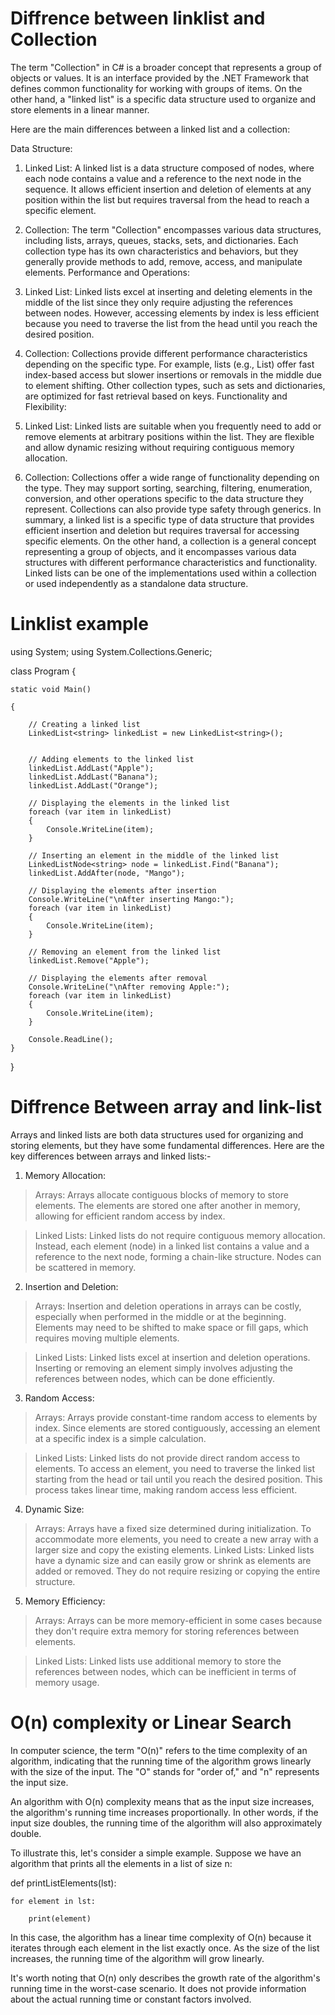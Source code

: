 # Diffrence between linklist and Collection

The term "Collection" in C# is a broader concept that represents a group of objects or values. It is an interface provided by the .NET Framework that defines common functionality for working with groups of items. On the other hand, a "linked list" is a specific data structure used to organize and store elements in a linear manner.

Here are the main differences between a linked list and a collection:

Data Structure:

1. Linked List: A linked list is a data structure composed of nodes, where each node contains a value and a reference to the next node in the sequence. It allows efficient insertion and deletion of elements at any position within the list but requires traversal from the head to reach a specific element.
1. Collection: The term "Collection" encompasses various data structures, including lists, arrays, queues, stacks, sets, and dictionaries. Each collection type has its own characteristics and behaviors, but they generally provide methods to add, remove, access, and manipulate elements.
Performance and Operations:

2. Linked List: Linked lists excel at inserting and deleting elements in the middle of the list since they only require adjusting the references between nodes. However, accessing elements by index is less efficient because you need to traverse the list from the head until you reach the desired position.
2. Collection: Collections provide different performance characteristics depending on the specific type. For example, lists (e.g., List<T>) offer fast index-based access but slower insertions or removals in the middle due to element shifting. Other collection types, such as sets and dictionaries, are optimized for fast retrieval based on keys.
Functionality and Flexibility:

3. Linked List: Linked lists are suitable when you frequently need to add or remove elements at arbitrary positions within the list. They are flexible and allow dynamic resizing without requiring contiguous memory allocation.

3. Collection: Collections offer a wide range of functionality depending on the type. They may support sorting, searching, filtering, enumeration, conversion, and other operations specific to the data structure they represent. Collections can also provide type safety through generics.
In summary, a linked list is a specific type of data structure that provides efficient insertion and deletion but requires traversal for accessing specific elements. On the other hand, a collection is a general concept representing a group of objects, and it encompasses various data structures with different performance characteristics and functionality. Linked lists can be one of the implementations used within a collection or used independently as a standalone data structure.

# Linklist example
using System;
using System.Collections.Generic;

class Program
{

    static void Main()
    
    {
    
        // Creating a linked list
        LinkedList<string> linkedList = new LinkedList<string>();
        

        // Adding elements to the linked list
        linkedList.AddLast("Apple");
        linkedList.AddLast("Banana");
        linkedList.AddLast("Orange");

        // Displaying the elements in the linked list
        foreach (var item in linkedList)
        {
            Console.WriteLine(item);
        }

        // Inserting an element in the middle of the linked list
        LinkedListNode<string> node = linkedList.Find("Banana");
        linkedList.AddAfter(node, "Mango");

        // Displaying the elements after insertion
        Console.WriteLine("\nAfter inserting Mango:");
        foreach (var item in linkedList)
        {
            Console.WriteLine(item);
        }

        // Removing an element from the linked list
        linkedList.Remove("Apple");

        // Displaying the elements after removal
        Console.WriteLine("\nAfter removing Apple:");
        foreach (var item in linkedList)
        {
            Console.WriteLine(item);
        }

        Console.ReadLine();
    }
}


# Diffrence Between array and link-list 

Arrays and linked lists are both data structures used for organizing and storing elements, but they have some fundamental differences. Here are the key differences between arrays and linked lists:-

1. Memory Allocation:

> Arrays: Arrays allocate contiguous blocks of memory to store elements. The elements are stored one after another in memory, allowing for efficient random access by index.

> Linked Lists: Linked lists do not require contiguous memory allocation. Instead, each element (node) in a linked list contains a value and a reference to the next node, forming a chain-like structure. Nodes can be scattered in memory.

2. Insertion and Deletion:

> Arrays: Insertion and deletion operations in arrays can be costly, especially when performed in the middle or at the beginning. Elements may need to be shifted to make space or fill gaps, which requires moving multiple elements.

> Linked Lists: Linked lists excel at insertion and deletion operations. Inserting or removing an element simply involves adjusting the references between nodes, which can be done efficiently.

3. Random Access:
> Arrays: Arrays provide constant-time random access to elements by index. Since elements are stored contiguously, accessing an element at a specific index is a simple calculation.

> Linked Lists: Linked lists do not provide direct random access to elements. To access an element, you need to traverse the linked list starting from the head or tail until you reach the desired position. This process takes linear time, making random access less efficient.

4. Dynamic Size:

> Arrays: Arrays have a fixed size determined during initialization. To accommodate more elements, you need to create a new array with a larger size and copy the existing elements.
> Linked Lists: Linked lists have a dynamic size and can easily grow or shrink as elements are added or removed. They do not require resizing or copying the entire structure.

5. Memory Efficiency:

> Arrays: Arrays can be more memory-efficient in some cases because they don't require extra memory for storing references between elements.

> Linked Lists: Linked lists use additional memory to store the references between nodes, which can be inefficient in terms of memory usage.

# O(n) complexity or Linear Search

In computer science, the term "O(n)" refers to the time complexity of an algorithm, indicating that the running time of the algorithm grows linearly with the size of the input. The "O" stands for "order of," and "n" represents the input size.

An algorithm with O(n) complexity means that as the input size increases, the algorithm's running time increases proportionally. In other words, if the input size doubles, the running time of the algorithm will also approximately double.

To illustrate this, let's consider a simple example. Suppose we have an algorithm that prints all the elements in a list of size n:

def printListElements(lst):

    for element in lst:
    
        print(element)

In this case, the algorithm has a linear time complexity of O(n) because it iterates through each element in the list exactly once. As the size of the list increases, the running time of the algorithm will grow linearly.

It's worth noting that O(n) only describes the growth rate of the algorithm's running time in the worst-case scenario. It does not provide information about the actual running time or constant factors involved.
